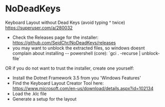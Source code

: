 # NoDeadKeys
Keyboard Layout without Dead Keys (avoid typing ^ twice)
https://superuser.com/a/280032

- Check the Releases page for the installer: https://github.com/SeidChr/NoDeadKeys/releases
- you may want to unblock the extracted files, so windows doesnt complain about installing
-- powershell (core): ´gci . -recurse | unblock-file´

OR if you do not want to trust the installer, create one yourself:

- Install the Dotnet Framework 3.5 from you 'Windows Features'
- Find the Keyboard Layout Creator Tool here: https://www.microsoft.com/en-us/download/details.aspx?id=102134
- Load the .klc file
- Generate a setup for the layout
